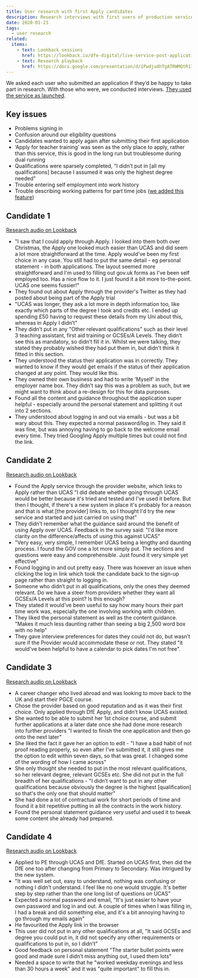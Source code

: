 ```yaml
---
title: User research with first Apply candidates
description: Research interviews with first users of production service.
date: 2020-01-23
tags:
  - user research
related:
  items:
    - text: Lookback sessions
      href: https://lookback.io/dfe-digital/live-service-post-application-research
    - text: Research playback
      href: https://docs.google.com/presentation/d/1PwdjudhTgATRWMQtR1I0taTcbbyKosKlgaTCqABbsAA/
---
```


We asked each user who submitted an application if they’d be happy to take part in research. With those who were, we conducted interviews. [They used the service as launched](/apply-for-teacher-training/apply-launch).

## Key issues

- Problems signing in
- Confusion around our eligibility questions
- Candidates wanted to apply again after submitting their first application
- ‘Apply for teacher training’ was seen as the only place to apply, rather than this service, this is good in the long run but troublesome during dual running
- Qualifications were sparsely completed, "I didn’t put in [all my qualifications] because I assumed it was only the highest degree needed"
- Trouble entering self employment into work history
- Trouble describing working patterns for part time jobs ([we added this feature](/apply-for-teacher-training/part-time-working-hours))

## Candidate 1

[Research audio on Lookback](https://lookback.io/watch/nkHJKe68fK38b8BFa)

- "I saw that I could apply through Apply. I looked into them both over Christmas, the Apply one looked much easier than UCAS and did seem a lot more straightforward at the time. Apply would’ve been my first choice in any case. You still had to put the same detail - eg personal statement - in both applications. The layout seemed more straightforward and I'm used to filling out gov.uk forms as I've been self employed too. Has a nice flow to it. I just found it a bit more to-the-point. UCAS one seems fussier!"
- They found out about Apply through the provider's Twitter as they had posted about being part of the Apply trial
- "UCAS was longer, they ask a lot more in depth information too, like exactly which parts of the degree I took and credits etc. I ended up spending £50 having to request these details from my Uni about this, whereas in Apply I didn’t"
- They didn’t put in any "Other relevant qualifications" such as their level 3 teaching assistant, first aid training or GCSEs/A Levels. They didn’t see this as mandatory, so didn’t fill it in. Whilst we were talking, they stated they probably wished they had put them in, but didn’t think it fitted in this section.
- They understood the status their application was in correctly. They wanted to know if they would get emails if the status of their application changed at any point. They would like this.
- They owned their own business and had to write 'Myself' in the employer name box. They didn’t say this was a problem as such, but we might want to think about a re-design for this for data purposes.
- Found all the content and guidance throughout the application super helpful - especially around the personal statement and splitting it out into 2 sections.
- They understood about logging in and out via emails - but was a bit wary about this. They expected a normal password/log in. They said it was fine, but was annoying having to go back to the welcome email every time. They tried Googling Apply multiple times but could not find the link.

## Candidate 2

[Research audio on Lookback](https://lookback.io/watch/cxYdKBYN9TK7cmxHF)

- Found the Apply service through the provider website, which links to Apply rather than UCAS
  "I did debate whether going through UCAS would be better because it's tried and tested and I've used it before. But then I thought, if there's a new system in place it's probably for a reason and that is what [the provider] links to, so I thought I'd try the new service and started and just carried on using that"
- They didn’t remember what the guidance said around the benefit of using Apply over UCAS. Feedback in the survey said:
  "I'd like more clarity on the difference/affects of using this against UCAS"
- "Very easy, very simple, I remember UCAS being a lengthy and daunting process. I found the GOV one a lot more simply put. The sections and questions were easy and comprehensible. Just found it very simple yet effective"
- Found logging in and out pretty easy. There was however an issue when clicking the log in link which took the candidate back to the sign-up page rather than straight to logging in.
- Someone who didn’t put in all qualifications, only the ones they deemed relevant. Do we have a steer from providers whether they want all GCSEs/A Levels at this point? Is this enough?
- They stated it would've been useful to say how many hours their part time work was, especially the one involving working with children.
- They liked the personal statement as well as the content guidance.
  "Makes it much less daunting rather than seeing a big 2,500 word box with no help"
- They gave interview preferences for dates they could not do, but wasn’t sure if the Provider would accommodate these or not. They stated "it would've been helpful to have a calendar to pick dates I'm not free".

## Candidate 3

[Research audio on Lookback](https://lookback.io/watch/HRJ8gsRadXg9TYa7j)

- A career changer who lived abroad and was looking to move back to the UK and start their PGCE course.
- Chose the provider based on good reputation and as it was their first choice. Only  applied through DfE Apply, and didn’t know UCAS existed.
- She wanted to be able to submit her 1st choice course, and submit further applications at a later date once she had done more research into further providers "I wanted to finish the one application and then go onto the next later"
- She liked the fact it gave her an option to edit - "I have a bad habit of not proof reading properly, so even after I've submitted it, it still gives me the option to edit within seven days, so that was great. I changed some of the wording of how I came across"
- She only thought she needed to put in the most relevant qualifications, so her relevant degree, relevant GCSEs etc. She did not put in the full breadth of her qualifications - "I didn’t want to put in any other qualifications because obviously the degree is the highest [qualification] so that's the only one that should matter"
- She had done a lot of contractual work for short periods of time and found it a bit repetitive putting in all the contracts in the work history.
- Found the personal statement guidance very useful and used it to tweak some content she already had prepared.

## Candidate 4

[Research audio on Lookback](https://lookback.io/watch/qbtExmpgKBnQANaXc)

- Applied to PE through UCAS and DfE. Started on UCAS first, then did the DfE one too after changing from Primary to Secondary. Was intrigued by the new system.
- "It was well set out, easy to understand, nothing was confusing or nothing I didn’t understand. I feel like no one would struggle. It's better step by step rather than the one long list of questions on UCAS"
- Expected a normal password and email, "It's just easier to have your own password and log in and out. A couple of times when I was filling in, I had a break and did something else, and it's a bit annoying having to go through my emails again"
- He favourited the Apply link in the browser
- This user did not put in any other qualifications at all, "It said GCSEs and degree you could put in, it did not specify any other requirements or qualifications to put in, so I didn’t"
- Good feedback on personal statement "The starter bullet points were good and made sure I didn’t miss anything out, I used them lots"
- Needed a space to write that he "worked weekday evenings and less than 30 hours a week" and it was "quite important" to fill this in.
